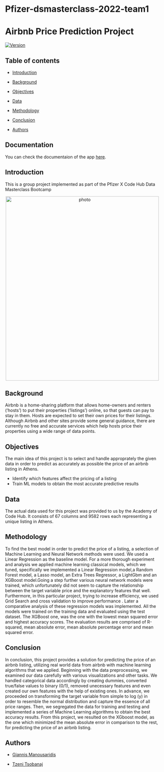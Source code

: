 # Pfizer-dsmasterclass-2022-team1

# Airbnb Price Prediction Project

[![Version](https://img.shields.io/badge/version-0.7.0-blue.svg)](https://bitbucket.org/lbesson/ansi-colors)

## Table of contents

- [Introduction](#introduction)

- [Background](#back)

- [Objectives](#obj)

- [Data](#data)

- [Methodology](#methodology)

- [Conclusion](#conclusion)

- [Authors](#authors)

<a name="introduction"></a>

## Documentation

You can check the documentaion of the app [here](https://imanousar.github.io/test/).

## Introduction

This is a group project implemented as part of the Pfizer X Code Hub Data Masterclass Bootcamp

<p align="center">
  <img src ="docs/img/Data-Science-Masterclass-1.png" width = "500"   height="600" title="photo">  
</p>

<a name="back"></a>

## Background

Airbnb is a home-sharing platform that allows home-owners and renters (‘hosts’) to put their properties (‘listings’) online, so that guests can pay to stay in them. Hosts are expected to set their own prices for their listings. Although Airbnb and other sites provide some general guidance, there are currently no free and accurate services which help hosts price their properties using a wide range of data points.

<a name="obj"></a>

## Objectives

The main idea of this project is to select and handle approprately the given data in order to predict as accurately as possible the price of an airbnb listing in Athens.

- Identify which features affect the pricing of a listing
- Train ML models to obtain the most accurate predictive results

<a name="data"></a>

## Data

The actual data used for this project was provided to us by the Academy of Code Hub. It consists of 67 columns and 9582 rows each representing a unique listing in Athens.

<a name="methodology"></a>

## Methodology

To find the best model in order to predict the price of a listing, a selection of Machine Learning and Neural Network methods were used. We used a Linear Regression as the baseline model. For a more thorough experiment and analysis we applied machine learning classical models, which we tuned, specifically we implemented a Linear Regression model,a Random Forest model, a Lasso model, an Extra Trees Regressor, a LightGbm and an XGBoost model.Going a step further various neural network models were trained, which unfortunately did not seem to capture the relationship between the target variable price and the explanatory features that well.
Furthermore, in this particular project, trying to increase efficiency, we used Grid Search and cross validation to improve performance . Later a comparative analysis of these regression models was implemented. All the models were trained on the training data and evaluated using the test dataset. The XGBoost one, was the one with the lowest mean squared error and highest accuracy scores. The evaluation results are comprised of R-squared, mean absolute error, mean absolute percentage error and mean squared error.

<a name="conclusion"></a>

## Conclusion

In conclusion, this project provides a solution for predicting the price of an airbnb listing, utilizing real world data from airbnb with machine learning algorithms that we applied. Beginning with the data preprocessing, we examined our data carefully with various visualizations and other tasks. We handled categorical data accordingly by creating dummies, converted true/false values to binary (0/1), removed unecessary features and even created our own features with the help of existing ones. In advance, we proceeded on transforming the target variable from simple to log (y) in order to resemble the normal distribution and capture the essence of all price ranges. Then, we segregated the data for training and testing and implemented a series of Machine Learning algorithms to obtain the best accuracy results. From this project, we resulted on the XGboost model, as the one which minimized the mean absolute error in comparison to the rest, for predicting the price of an airbnb listing.

## Authors

- [Giannis Manousaridis](https://github.com/imanousar)

- [Tzeni Tsobanaj](https://github.com/jenny-cobanaj)
